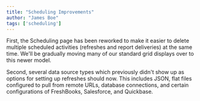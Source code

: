 ```yaml
---
title: "Scheduling Improvements"
author: "James Boe"
tags: ['scheduling']
---
```

First, the Scheduling page has been reworked to make it easier to delete multiple scheduled activities (refreshes and report deliveries) at the same time.<!--more--> We'll be gradually moving many of our standard grid displays over to this newer model.Second, several data source types which previously didn't show up as options for setting up refreshes should now. This includes JSON, flat files configured to pull from remote URLs, database connections, and certain configurations of FreshBooks, Salesforce, and Quickbase.